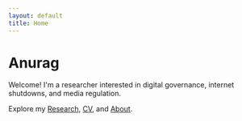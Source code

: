 ```yaml
---
layout: default
title: Home
---
```


# Anurag

Welcome! I'm a researcher interested in digital governance, internet shutdowns, and media regulation.

Explore my [Research](research.md), [CV](cv.md), and [About](about.md).
